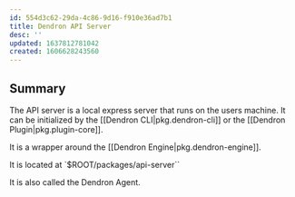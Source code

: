 ```yaml
---
id: 554d3c62-29da-4c86-9d16-f910e36ad7b1
title: Dendron API Server
desc: ''
updated: 1637812781042
created: 1606628243560
---
```


## Summary

The API server is a local express server that runs on the users machine. It can be initialized by the [[Dendron CLI|pkg.dendron-cli]] or the [[Dendron Plugin|pkg.plugin-core]]. 

It is a wrapper around the [[Dendron Engine|pkg.dendron-engine]]. 

It is located at `$ROOT/packages/api-server``

It is also called the Dendron Agent. 
